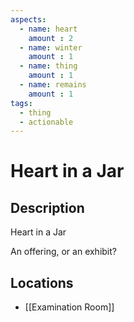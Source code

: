 ```yaml
---
aspects: 
  - name: heart
    amount : 2
  - name: winter
    amount : 1
  - name: thing
    amount : 1
  - name: remains
    amount : 1
tags:
  - thing
  - actionable
---
```


# Heart in a Jar

## Description
Heart in a Jar

An offering, or an exhibit?
## Locations
- [[Examination Room]]